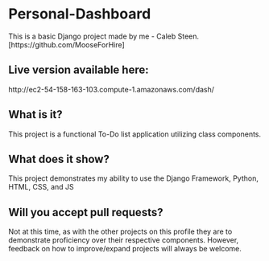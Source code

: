 # Personal-Dashboard

<p> This is a basic Django project made by me - Caleb Steen. [https://github.com/MooseForHire] </p>

<h2> Live version available here: </h2>
  <p> http://ec2-54-158-163-103.compute-1.amazonaws.com/dash/</p>
  
  
<h2> What is it?
  </h2>
  
<p>This project is a functional To-Do list application utilizing class components.</p>

<h2>What does it show?
  </h2>
  
<p> This project demonstrates my ability to use the Django Framework, Python, HTML, CSS, and JS
  </p>
  
<h2>Will you accept pull requests?
  </h2>
  
<p>Not at this time, as with the other projects on this profile they are to demonstrate proficiency over their respective components. However, feedback on how to improve/expand projects will always be welcome.
  </p>
